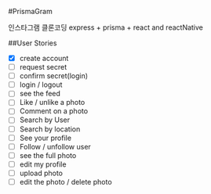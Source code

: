 #PrismaGram

인스타그램 클론코딩
express + prisma + react and reactNative

##User Stories

- [X] create account
- [ ] request secret
- [ ] confirm secret(login)
- [ ] login / logout
- [ ] see the feed
- [ ] Like / unlike a photo
- [ ] Comment on a photo
- [ ] Search by User
- [ ] Search by location
- [ ] See your profile
- [ ] Follow / unfollow user
- [ ] see the full photo
- [ ] edit my profile 
- [ ] upload photo 
- [ ] edit the photo / delete photo 